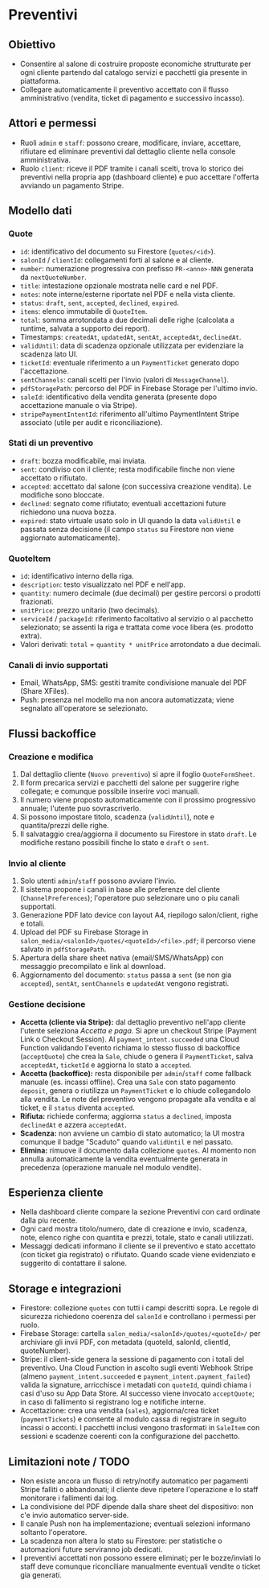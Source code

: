# Preventivi

## Obiettivo
- Consentire al salone di costruire proposte economiche strutturate per ogni cliente partendo dal catalogo servizi e pacchetti gia presente in piattaforma.
- Collegare automaticamente il preventivo accettato con il flusso amministrativo (vendita, ticket di pagamento e successivo incasso).

## Attori e permessi
- Ruoli `admin` e `staff`: possono creare, modificare, inviare, accettare, rifiutare ed eliminare preventivi dal dettaglio cliente nella console amministrativa.
- Ruolo `client`: riceve il PDF tramite i canali scelti, trova lo storico dei preventivi nella propria app (dashboard cliente) e puo accettare l'offerta avviando un pagamento Stripe.

## Modello dati

### Quote
- `id`: identificativo del documento su Firestore (`quotes/<id>`).
- `salonId` / `clientId`: collegamenti forti al salone e al cliente.
- `number`: numerazione progressiva con prefisso `PR-<anno>-NNN` generata da `nextQuoteNumber`.
- `title`: intestazione opzionale mostrata nelle card e nel PDF.
- `notes`: note interne/esterne riportate nel PDF e nella vista cliente.
- `status`: `draft`, `sent`, `accepted`, `declined`, `expired`.
- `items`: elenco immutabile di `QuoteItem`.
- `total`: somma arrotondata a due decimali delle righe (calcolata a runtime, salvata a supporto dei report).
- Timestamps: `createdAt`, `updatedAt`, `sentAt`, `acceptedAt`, `declinedAt`.
- `validUntil`: data di scadenza opzionale utilizzata per evidenziare la scadenza lato UI.
- `ticketId`: eventuale riferimento a un `PaymentTicket` generato dopo l'accettazione.
- `sentChannels`: canali scelti per l'invio (valori di `MessageChannel`).
- `pdfStoragePath`: percorso del PDF in Firebase Storage per l'ultimo invio.
- `saleId`: identificativo della vendita generata (presente dopo accettazione manuale o via Stripe).
- `stripePaymentIntentId`: riferimento all'ultimo PaymentIntent Stripe associato (utile per audit e riconciliazione).

### Stati di un preventivo
- `draft`: bozza modificabile, mai inviata.
- `sent`: condiviso con il cliente; resta modificabile finche non viene accettato o rifiutato.
- `accepted`: accettato dal salone (con successiva creazione vendita). Le modifiche sono bloccate.
- `declined`: segnato come rifiutato; eventuali accettazioni future richiedono una nuova bozza.
- `expired`: stato virtuale usato solo in UI quando la data `validUntil` e passata senza decisione (il campo `status` su Firestore non viene aggiornato automaticamente).

### QuoteItem
- `id`: identificativo interno della riga.
- `description`: testo visualizzato nel PDF e nell'app.
- `quantity`: numero decimale (due decimali) per gestire percorsi o prodotti frazionati.
- `unitPrice`: prezzo unitario (two decimals).
- `serviceId` / `packageId`: riferimento facoltativo al servizio o al pacchetto selezionato; se assenti la riga e trattata come voce libera (es. prodotto extra).
- Valori derivati: `total` = `quantity * unitPrice` arrotondato a due decimali.

### Canali di invio supportati
- Email, WhatsApp, SMS: gestiti tramite condivisione manuale del PDF (Share XFiles).
- Push: presenza nel modello ma non ancora automatizzata; viene segnalato all'operatore se selezionato.

## Flussi backoffice

### Creazione e modifica
1. Dal dettaglio cliente (`Nuovo preventivo`) si apre il foglio `QuoteFormSheet`.
2. Il form precarica servizi e pacchetti del salone per suggerire righe collegate; e comunque possibile inserire voci manuali.
3. Il numero viene proposto automaticamente con il prossimo progressivo annuale; l'utente puo sovrascriverlo.
4. Si possono impostare titolo, scadenza (`validUntil`), note e quantita/prezzi delle righe.
5. Il salvataggio crea/aggiorna il documento su Firestore in stato `draft`. Le modifiche restano possibili finche lo stato e `draft` o `sent`.

### Invio al cliente
1. Solo utenti `admin`/`staff` possono avviare l'invio.
2. Il sistema propone i canali in base alle preferenze del cliente (`ChannelPreferences`); l'operatore puo selezionare uno o piu canali supportati.
3. Generazione PDF lato device con layout A4, riepilogo salon/client, righe e totali.
4. Upload del PDF su Firebase Storage in `salon_media/<salonId>/quotes/<quoteId>/<file>.pdf`; il percorso viene salvato in `pdfStoragePath`.
5. Apertura della share sheet nativa (email/SMS/WhatsApp) con messaggio precompilato e link al download.
6. Aggiornamento del documento: `status` passa a `sent` (se non gia `accepted`), `sentAt`, `sentChannels` e `updatedAt` vengono registrati.

### Gestione decisione
- **Accetta (cliente via Stripe):** dal dettaglio preventivo nell'app cliente l'utente seleziona *Accetta e paga*. Si apre un checkout Stripe (Payment Link o Checkout Session). Al `payment_intent.succeeded` una Cloud Function validando l'evento richiama lo stesso flusso di backoffice (`acceptQuote`) che crea la `Sale`, chiude o genera il `PaymentTicket`, salva `acceptedAt`, `ticketId` e aggiorna lo stato a `accepted`.
- **Accetta (backoffice):** resta disponibile per `admin`/`staff` come fallback manuale (es. incassi offline). Crea una `Sale` con stato pagamento `deposit`, genera o riutilizza un `PaymentTicket` e lo chiude collegandolo alla vendita. Le note del preventivo vengono propagate alla vendita e al ticket, e il `status` diventa `accepted`.
- **Rifiuta:** richiede conferma; aggiorna `status` a `declined`, imposta `declinedAt` e azzera `acceptedAt`.
- **Scadenza:** non avviene un cambio di stato automatico; la UI mostra comunque il badge "Scaduto" quando `validUntil` e nel passato.
- **Elimina:** rimuove il documento dalla collezione `quotes`. Al momento non annulla automaticamente la vendita eventualmente generata in precedenza (operazione manuale nel modulo vendite).

## Esperienza cliente
- Nella dashboard cliente compare la sezione Preventivi con card ordinate dalla piu recente.
- Ogni card mostra titolo/numero, date di creazione e invio, scadenza, note, elenco righe con quantita e prezzi, totale, stato e canali utilizzati.
- Messaggi dedicati informano il cliente se il preventivo e stato accettato (con ticket gia registrato) o rifiutato. Quando scade viene evidenziato e suggerito di contattare il salone.

## Storage e integrazioni
- Firestore: collezione `quotes` con tutti i campi descritti sopra. Le regole di sicurezza richiedono coerenza del `salonId` e controllano i permessi per ruolo.
- Firebase Storage: cartella `salon_media/<salonId>/quotes/<quoteId>/` per archiviare gli invii PDF, con metadata (quoteId, salonId, clientId, quoteNumber).
- Stripe: il client-side genera la sessione di pagamento con i totali del preventivo. Una Cloud Function in ascolto sugli eventi Webhook Stripe (almeno `payment_intent.succeeded` e `payment_intent.payment_failed`) valida la signature, arricchisce i metadati con `quoteId`, quindi chiama i casi d'uso su App Data Store. Al successo viene invocato `acceptQuote`; in caso di fallimento si registrano log e notifiche interne.
- Accettazione: crea una vendita (`sales`), aggiorna/crea ticket (`paymentTickets`) e consente al modulo cassa di registrare in seguito incassi o acconti. I pacchetti inclusi vengono trasformati in `SaleItem` con sessioni e scadenze coerenti con la configurazione del pacchetto.

## Limitazioni note / TODO
- Non esiste ancora un flusso di retry/notify automatico per pagamenti Stripe falliti o abbandonati; il cliente deve ripetere l'operazione e lo staff monitorare i fallimenti dai log.
- La condivisione del PDF dipende dalla share sheet del dispositivo: non c'e invio automatico server-side.
- Il canale Push non ha implementazione; eventuali selezioni informano soltanto l'operatore.
- La scadenza non altera lo stato su Firestore: per statistiche o automazioni future serviranno job dedicati.
- I preventivi accettati non possono essere eliminati; per le bozze/inviati lo staff deve comunque riconciliare manualmente eventuali vendite o ticket gia generati.
